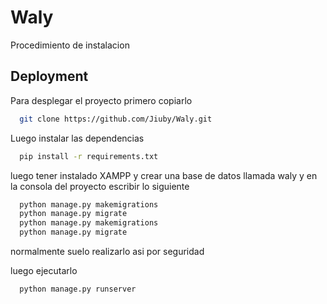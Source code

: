 
# Waly

Procedimiento de instalacion




## Deployment

Para desplegar el proyecto primero copiarlo

```bash
  git clone https://github.com/Jiuby/Waly.git
```
Luego instalar las dependencias
```bash
  pip install -r requirements.txt
```
luego tener instalado XAMPP y crear una base de datos llamada waly y en la consola del proyecto escribir lo siguiente

```bash
  python manage.py makemigrations
  python manage.py migrate
  python manage.py makemigrations
  python manage.py migrate

```
normalmente suelo realizarlo asi por seguridad

luego ejecutarlo

```bash
  python manage.py runserver

```